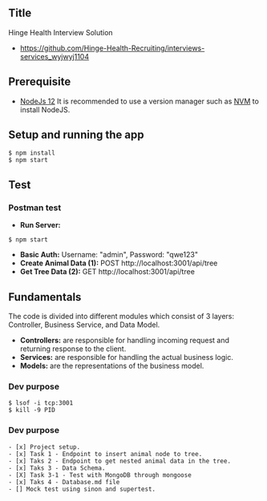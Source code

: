 ## Title

Hinge Health Interview Solution

- https://github.com/Hinge-Health-Recruiting/interviews-services_wyjwyj1104

## Prerequisite

- [NodeJs 12](https://nodejs.org/en/) It is recommended to use a version manager such as [NVM](https://github.com/nvm-sh/nvm) to install NodeJS.

## Setup and running the app

```
$ npm install
$ npm start
```

## Test

### Postman test

- **Run Server:**

```
$ npm start
```

- **Basic Auth:** Username: "admin", Password: "qwe123"
- **Create Animal Data (1):** POST http://localhost:3001/api/tree
- **Get Tree Data (2):** GET http://localhost:3001/api/tree

## Fundamentals

The code is divided into different modules which consist of 3 layers: Controller, Business Service, and Data Model.

- **Controllers:** are responsible for handling incoming request and returning response to the client.
- **Services:** are responsible for handling the actual business logic.
- **Models:** are the representations of the business model.

### Dev purpose

```
$ lsof -i tcp:3001
$ kill -9 PID
```

### Dev purpose

```.todo
- [x] Project setup.
- [x] Task 1 - Endpoint to insert animal node to tree.
- [x] Taks 2 - Endpoint to get nested animal data in the tree.
- [x] Taks 3 - Data Schema.
- [X] Task 3-1 - Test with MongoDB through mongoose
- [x] Taks 4 - Database.md file
- [] Mock test using sinon and supertest.
```
